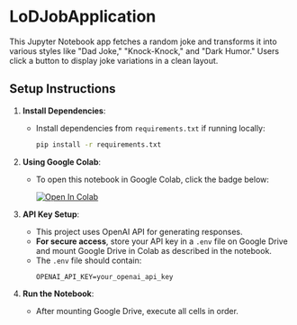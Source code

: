 # LoDJobApplication

This Jupyter Notebook app fetches a random joke and transforms it into various styles like "Dad Joke," "Knock-Knock," and "Dark Humor." Users click a button to display joke variations in a clean layout.

## Setup Instructions

1. **Install Dependencies**:

   - Install dependencies from `requirements.txt` if running locally:
     ```bash
     pip install -r requirements.txt
     ```

2. **Using Google Colab**:

   - To open this notebook in Google Colab, click the badge below:

     [![Open In Colab](https://colab.research.google.com/assets/colab-badge.svg)](https://colab.research.google.com/github/username/my-project/blob/main/notebook.ipynb)

3. **API Key Setup**:

   - This project uses OpenAI API for generating responses.
   - **For secure access**, store your API key in a `.env` file on Google Drive and mount Google Drive in Colab as described in the notebook.
   - The `.env` file should contain:
     ```plaintext
     OPENAI_API_KEY=your_openai_api_key
     ```

4. **Run the Notebook**:
   - After mounting Google Drive, execute all cells in order.
